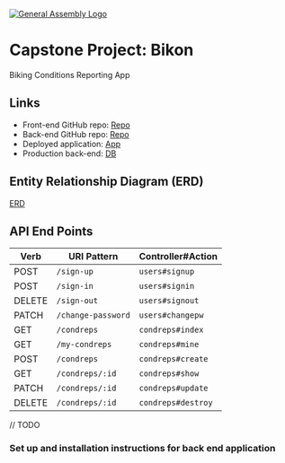 [![General Assembly Logo](https://camo.githubusercontent.com/1a91b05b8f4d44b5bbfb83abac2b0996d8e26c92/687474703a2f2f692e696d6775722e636f6d2f6b6538555354712e706e67)](https://generalassemb.ly/education/web-development-immersive)

# Capstone Project: Bikon
Biking Conditions Reporting App

## Links
* Front-end GitHub repo: [Repo](https://github.com/acharliekelly/bikon)
* Back-end GitHub repo: [Repo](https://github.com/acharliekelly/bikon-api)
* Deployed application: [App](https://acharliekelly.github.io/bikon)
* Production back-end: [DB](https://bikon-api.herokuapp.com)

## Entity Relationship Diagram (ERD)
[ERD](https://i.imgur.com/zCtcTYb.png)

## API End Points

| Verb   | URI Pattern            | Controller#Action |
|--------|------------------------|-------------------|
| POST   | `/sign-up`             | `users#signup`    |
| POST   | `/sign-in`             | `users#signin`    |
| DELETE | `/sign-out`            | `users#signout`   |
| PATCH  | `/change-password`     | `users#changepw`  |
| GET    | `/condreps`            | `condreps#index`  |
| GET    | `/my-condreps`         | `condreps#mine`   |
| POST   | `/condreps`            | `condreps#create` |
| GET    | `/condreps/:id`        | `condreps#show`   |
| PATCH  | `/condreps/:id`        | `condreps#update` |
| DELETE | `/condreps/:id`        | `condreps#destroy`|

// TODO
### Set up and installation instructions for back end application
